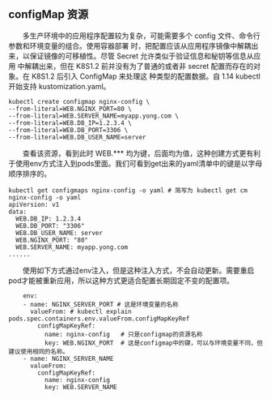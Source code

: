 ## configMap  资源

<p style="text-indent:2em">多生产环境中的应用程序配置较为复杂，可能需要多个 config 文件、命令行参数和环境变量的组合。使用容器部署
时，把配置应该从应用程序镜像中解耦出来，以保证镜像的可移植性。尽管 Secret 允许类似于验证信息和秘钥等信息从应用
中解耦出来，但在 K8S1.2 前并没有为了普通的或者非 secret 配置而存在的对象。在 K8S1.2 后引入 ConfigMap 来处理这
    种类型的配置数据。自 1.14 kubectl 开始支持 kustomization.yaml。</p>

```shell
kubectl create configmap nginx-config \
--from-literal=WEB.NGINX_PORT=80 \
--from-literal=WEB.SERVER_NAME=myapp.yong.com \
--from-literal=WEB.DB_IP=1.2.3.4 \
--from-literal=WEB.DB_PORT=3306 \
--from-literal=WEB.DB_USER_NAME=server
```

<p style="text-indent:2em">查看该资源，看到此时 WEB.*** 均为键，后面均为值，这种创建方式更有利于使用env方式注入到pods里面。我们可看到get出来的yaml清单中的键是以字母顺序排序的。</p>

```shell
kubectl get configmaps nginx-config -o yaml # 简写为 kubectl get cm nginx-config -o yaml
apiVersion: v1
data:
  WEB.DB_IP: 1.2.3.4
  WEB.DB_PORT: "3306"
  WEB.DB_USER_NAME: server
  WEB.NGINX_PORT: "80"
  WEB.SERVER_NAME: myapp.yong.com
......
```

<p style="text-indent:2em">使用如下方式通过env注入，但是这种注入方式，不会自动更新。需要重启pod才能被重新应用，所以这种方式更适合配置长期固定不变的配置项。</p>

```shell
    env: 
    - name: NGINX_SERVER_PORT # 这是环境变量的名称
      valueFrom: # kubectl explain pods.spec.containers.env.valueFrom.configMapKeyRef
        configMapKeyRef:
          name: nginx-config   # 只是configmap的资源名称
          key: WEB.NGINX_PORT  # 这是configmap中的键，可以与环境变量不同，但建议使用相同的名称。
    - name: NGINX_SERVER_NAME
      valueFrom:
        configMapKeyRef:
          name: nginx-config
          key: WEB.SERVER_NAME
```



